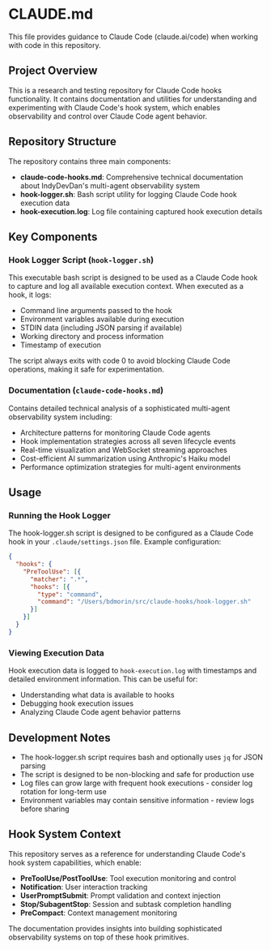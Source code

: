 # CLAUDE.md

This file provides guidance to Claude Code (claude.ai/code) when working with code in this repository.

## Project Overview

This is a research and testing repository for Claude Code hooks functionality. It contains documentation and utilities for understanding and experimenting with Claude Code's hook system, which enables observability and control over Claude Code agent behavior.

## Repository Structure

The repository contains three main components:

- **claude-code-hooks.md**: Comprehensive technical documentation about IndyDevDan's multi-agent observability system
- **hook-logger.sh**: Bash script utility for logging Claude Code hook execution data  
- **hook-execution.log**: Log file containing captured hook execution details

## Key Components

### Hook Logger Script (`hook-logger.sh`)

This executable bash script is designed to be used as a Claude Code hook to capture and log all available execution context. When executed as a hook, it logs:

- Command line arguments passed to the hook
- Environment variables available during execution
- STDIN data (including JSON parsing if available)
- Working directory and process information
- Timestamp of execution

The script always exits with code 0 to avoid blocking Claude Code operations, making it safe for experimentation.

### Documentation (`claude-code-hooks.md`)

Contains detailed technical analysis of a sophisticated multi-agent observability system including:

- Architecture patterns for monitoring Claude Code agents
- Hook implementation strategies across all seven lifecycle events
- Real-time visualization and WebSocket streaming approaches
- Cost-efficient AI summarization using Anthropic's Haiku model
- Performance optimization strategies for multi-agent environments

## Usage

### Running the Hook Logger

The hook-logger.sh script is designed to be configured as a Claude Code hook in your `.claude/settings.json` file. Example configuration:

```json
{
  "hooks": {
    "PreToolUse": [{
      "matcher": ".*",
      "hooks": [{
        "type": "command",
        "command": "/Users/bdmorin/src/claude-hooks/hook-logger.sh"
      }]
    }]
  }
}
```

### Viewing Execution Data

Hook execution data is logged to `hook-execution.log` with timestamps and detailed environment information. This can be useful for:

- Understanding what data is available to hooks
- Debugging hook execution issues
- Analyzing Claude Code agent behavior patterns

## Development Notes

- The hook-logger.sh script requires bash and optionally uses `jq` for JSON parsing
- The script is designed to be non-blocking and safe for production use
- Log files can grow large with frequent hook executions - consider log rotation for long-term use
- Environment variables may contain sensitive information - review logs before sharing

## Hook System Context

This repository serves as a reference for understanding Claude Code's hook system capabilities, which enable:

- **PreToolUse/PostToolUse**: Tool execution monitoring and control
- **Notification**: User interaction tracking
- **UserPromptSubmit**: Prompt validation and context injection
- **Stop/SubagentStop**: Session and subtask completion handling
- **PreCompact**: Context management monitoring

The documentation provides insights into building sophisticated observability systems on top of these hook primitives.